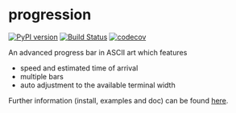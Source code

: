 progression
===========

[![PyPI version](https://badge.fury.io/py/progression.svg)](https://badge.fury.io/py/progression)
[![Build Status](https://travis-ci.org/cimatosa/progression.svg?branch=master)](https://travis-ci.org/cimatosa/progression)
[![codecov](https://codecov.io/gh/cimatosa/progression/branch/master/graph/badge.svg)](https://codecov.io/gh/cimatosa/progression)

An advanced progress bar in ASCII art which features
  * speed and estimated time of arrival
  * multiple bars
  * auto adjustment to the available terminal width


Further information (install, examples and doc) can be found
[here](https://cimatosa.github.io/progression/).

